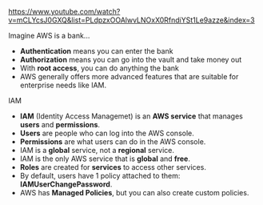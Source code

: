 https://www.youtube.com/watch?v=mCLYcsJ0GXQ&list=PLdpzxOOAlwvLNOxX0RfndiYSt1Le9azze&index=3

Imagine AWS is a bank...
- **Authentication** means you can enter the bank
- **Authorization** means you can go into the vault and take money out
- With **root access**, you can do anything the bank
- AWS generally offers more advanced features that are suitable for enterprise needs like IAM.

IAM
- **IAM** (Identity Access Managemet) is an **AWS service** that manages **users** and **permissions**.
- **Users** are people who can log into the AWS console.
- **Permissions** are what users can do in the AWS console.
- IAM is a **global** service, not a **regional** service.
- IAM is the only AWS service that is **global** and **free**.
- **Roles** are created for **services** to access other services.
- By default, users have 1 policy attached to them: **IAMUserChangePassword**.
- AWS has **Managed Policies**, but you can also create custom policies.